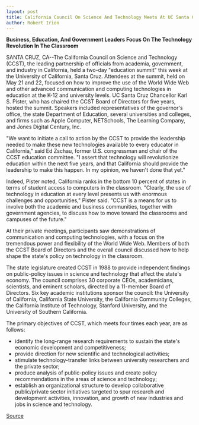 ```yaml
---
layout: post
title: California Council On Science And Technology Meets At UC Santa Cruz
author: Robert Irion
---
```


**Business, Education, And Government Leaders Focus On The Technology  Revolution In The Classroom**

SANTA CRUZ, CA--The California Council on Science and Technology  (CCST), the leading partnership of officials from academia,  government, and industry in California, held a two-day "education  summit" this week at the University of California, Santa Cruz.  Attendees at the summit, held on May 21 and 22, focused on how to  improve the use of the World Wide Web and other advanced  communication and computing technologies in education at the K-12  and university levels. UC Santa Cruz Chancellor Karl S. Pister, who has chaired the  CCST Board of Directors for five years, hosted the summit. Speakers  included representatives of the governor's office, the state  Department of Education, several universities and colleges, and  firms such as Apple Computer, NETSchools, The Learning Company,  and Jones Digital Century, Inc.

"We want to initiate a call to action by the CCST to provide the  leadership needed to make these new technologies available to every  educator in California," said Ed Zschau, former U.S. congressman and  chair of the CCST education committee. "I assert that technology  will revolutionize education within the next five years, and that  California should provide the leadership to make this happen. In my  opinion, we haven't done that yet."

Indeed, Pister noted, California ranks in the bottom 10 percent  of states in terms of student access to computers in the classroom.  "Clearly, the use of technology in education at every level presents  us with enormous challenges and opportunities," Pister said. "CCST  is a means for us to involve both the academic and business  communities, together with government agencies, to discuss how to  move toward the classrooms and campuses of the future."

At their private meetings, participants saw demonstrations of  communication and computing technologies, with a focus on the  tremendous power and flexibility of the World Wide Web. Members of  both the CCST Board of Directors and the overall council discussed  how to help shape the state's policy on technology in the classroom.

The state legislature created CCST in 1988 to provide  independent findings on public-policy issues in science and  technology that affect the state's economy. The council comprises  30 corporate CEOs, academicians, scientists, and eminent scholars,  directed by a 11-member Board of Directors. Six key academic  institutions sponsor the council: the University of California,  California State University, the California Community Colleges, the  California Institute of Technology, Stanford University, and the  University of Southern California.

The primary objectives of CCST, which meets four times each  year, are as follows:

* identify the long-range research requirements to sustain the  state's economic development and competitiveness;
* provide direction for new scientific and technological  activities;
* stimulate technology-transfer links between university  researchers and the private sector;
* produce analysis of public-policy issues and create policy  recommendations in the areas of science and technology;
* establish an organizational structure to develop  collaborative public/private sector initiatives targeted to spur  research and development activities, innovation, and growth of new  industries and jobs in science and technology.

[Source](http://www1.ucsc.edu/news_events/press_releases/archive/95-96/05-96/052296-CA_Council_on_Scien.html "Permalink to 052296-CA_Council_on_Scien")
